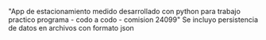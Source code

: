 "App de estacionamiento medido desarrollado con python para trabajo practico programa - codo a codo - comision 24099"
Se incluyo persistencia de datos en archivos con formato json
